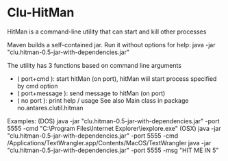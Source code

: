 Clu-HitMan
==========

HitMan is a command-line utility that can start and kill other processes

Maven builds a self-contained jar. Run it without options for help:
java -jar "clu.hitman-0.5-jar-with-dependencies.jar"

The  utility has 3 functions based on command line arguments
 * ( port+cmd ): start hitMan (on port), hitMan wiil start process specified by cmd option
 * ( port+message ): send message to hitMan (on port)
 * ( no port ): print help / usage
See also Main class in package no.antares.clutil.hitman

Examples:
(DOS) java -jar "clu.hitman-0.5-jar-with-dependencies.jar" -port 5555 -cmd "C:\Program Files\Internet Explorer\iexplore.exe"
(OSX) java -jar "clu.hitman-0.5-jar-with-dependencies.jar" -port 5555 -cmd /Applications/TextWrangler.app/Contents/MacOS/TextWrangler
java -jar "clu.hitman-0.5-jar-with-dependencies.jar" -port 5555 -msg "HIT ME IN 5"


